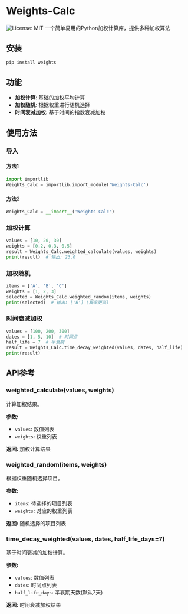 # Weights-Calc
![License: MIT](https://img.shields.io/badge/License-MIT-blue.svg)
一个简单易用的Python加权计算库，提供多种加权算法

## 安装

```bash
pip install weights
```

## 功能

- **加权计算**: 基础的加权平均计算
- **加权随机**: 根据权重进行随机选择
- **时间衰减加权**: 基于时间的指数衰减加权

## 使用方法

### 导入
#### 方法1
```python
import importlib
Weights_Calc = importlib.import_module('Weights-Calc')
```

#### 方法2
```python
Weights_Calc = __import__('Weights-Calc')
```

### 加权计算

```python
values = [10, 20, 30]
weights = [0.2, 0.3, 0.5]
result = Weights_Calc.weighted_calculate(values, weights)
print(result)  # 输出: 23.0
```

### 加权随机

```python
items = ['A', 'B', 'C']
weights = [1, 2, 3]
selected = Weights_Calc.weighted_random(items, weights)
print(selected)  # 输出: ['B'] (概率更高)
```

### 时间衰减加权

```python
values = [100, 200, 300]
dates = [1, 5, 10]  # 时间点
half_life = 7  # 半衰期
result = Weights_Calc.time_decay_weighted(values, dates, half_life)
print(result)
```

## API参考

### weighted_calculate(values, weights)

计算加权结果。

**参数:**
- `values`: 数值列表
- `weights`: 权重列表

**返回:** 加权计算结果

### weighted_random(items, weights)

根据权重随机选择项目。

**参数:**
- `items`: 待选择的项目列表
- `weights`: 对应的权重列表

**返回:** 随机选择的项目列表

### time_decay_weighted(values, dates, half_life_days=7)

基于时间衰减的加权计算。

**参数:**
- `values`: 数值列表
- `dates`: 时间点列表
- `half_life_days`: 半衰期天数(默认7天)

**返回:** 时间衰减加权结果
